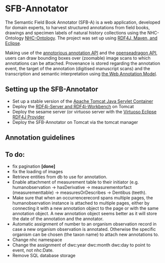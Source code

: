 # SFB-Annotator
The Semantic Field Book Annotator (SFB-A) is a web application, developed for domain experts, to harvest structured annotations from field books, drawings and specimen labels of natural history collections using the NHC-Ontology [NHC-Ontology](https://github.com/lisestork/NHC-Ontology). The project was set up using [RDF4J, Maven, and Eclipse](http://docs.rdf4j.org/getting-started/).

Making use of the [annotorious annotation API](https://annotorious.github.io) and the [openseadragon API](https://openseadragon.github.io/), users can draw bounding boxes over (zoomable) image scans to which annotations can be attached. Provenance is stored regarding the annotation event, the target of the annotation (digitised manuscript scans) and the transcription and semantic interpretation using [the Web Annotation Model](https://www.w3.org/TR/annotation-model/).

## Setting up the SFB-Annotator
- Set up a stable version of the [Apache Tomcat Java Servlet Container](http://tomcat.apache.org/)
- Deploy the [RDF4j-Server and RDF4j-Workbench](http://docs.rdf4j.org/server-workbench-console/) on Tomcat
- Deploy the sesame server (or virtuoso server with the [Virtuoso Eclipse RDF4J Provider](http://vos.openlinksw.com/owiki/wiki/VOS/VirtSesame2Provider)
- Deploy the SFB-Annotator on Tomcat via the tomcat manager

## Annotation guidelines


## To do: 
- fix pagination <b>[done]</b>
- fix the loading of images 
- Retrieve entities from db to use for annotation. 
- Enable attachment of measurement table to their initiator (e.g. humanobservation -> hasDerivative -> measurementorfact      (measurementtable) -> measuresOrDescribes -> Dentibus (teeth). 
- Make sure that when an occurrencerecord spans multiple pages, the humanobservation instance is attached to multiple pages, either by connecting it with a new annotation object to the page or with the same annotation object. A new annotation object seems better as it will store the date of the annotation and the annotator. 
- Automatic assignment of number to an organism observation record in case a new organism observation is annotated. Otherwise the specific organism can be chosen (the taxon name) to attach new annotations to.
- Change nhc namespace
- Change the assignment of dwc:year dwc:month dwc:day to point to event, not nhc:Date. 
- Remove SQL database storage
